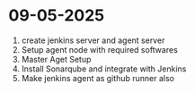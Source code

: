 # 09-05-2025
1. create jenkins server and agent server
2. Setup agent node with required softwares
3. Master Aget Setup
4. Install Sonarqube and integrate with Jenkins
5. Make jenkins agent as github runner also 
